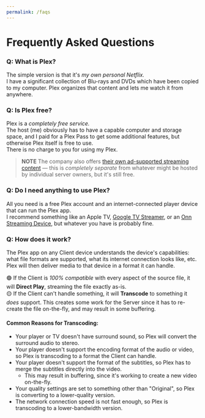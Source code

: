 ```yaml
---
permalink: /faqs
---
```

# Frequently Asked Questions

### Q: What is Plex?

The simple version is that it's _my own personal Netflix._  
I have a significant collection of Blu-rays and DVDs which have been copied to my computer. Plex organizes that content and lets me watch it from anywhere.

### Q: Is Plex free?

Plex is a _completely free service._  
The host (me) obviously has to have a capable computer and storage space, and I paid for a Plex Pass to get some additional features, but otherwise Plex itself is free to use.  
There is no charge to you for using my Plex.

> **NOTE**
> The company also offers [their own ad-supported streaming content](https://watch.plex.tv/on-demand) — this is _completely separate_ from whatever might be hosted by individual server owners, but it's still free.

### Q: Do I need anything to use Plex?

All you need is a free Plex account and an internet-connected player device that can run the Plex app.  
I recommend something like an Apple TV, [Google TV Streamer](https://store.google.com/product/google_tv_streamer), or an [Onn Streaming Device](https://www.amazon.com/dp/B0B75QMC7X), but whatever you have is probably fine.

### Q: How does it work?

The Plex app on any Client device understands the device's capabilities: what file formats are supported, what its internet connection looks like, etc. Plex will then deliver media to that device in a format it can handle.

🟢 If the Client is _100% compatible_ with every aspect of the source file, it will **Direct Play**, streaming the file exactly as-is.  
🟡 If the Client can't handle something, it will **Transcode** to something it _does_ support. This creates some work for the Server since it has to re-create the file on-the-fly, and may result in some buffering.

#### Common Reasons for Transcoding:
* Your player or TV doesn't have surround sound, so Plex will convert the surround audio to stereo.
* Your player doesn't support the encoding format of the audio or video, so Plex is transcoding to a format the Client can handle.
* Your player doesn't support the format of the subtitles, so Plex has to merge the subtitles directly into the video.
  * This may result in buffering, since it's working to create a new video on-the-fly.
* Your quality settings are set to something other than "Original", so Plex is converting to a lower-quality version.
* The network connection speed is not fast enough, so Plex is transcoding to a lower-bandwidth version.
